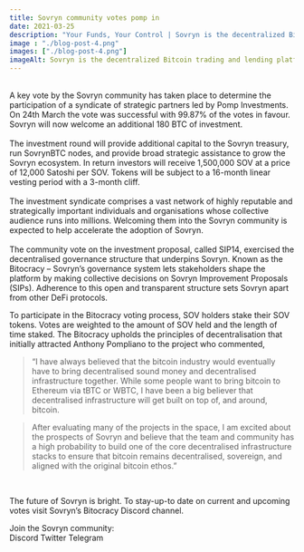 ```yaml
---
title: Sovryn community votes pomp in
date: 2021-03-25
description: "Your Funds, Your Control | Sovryn is the decentralized Bitcoin trading and lending platform"
image : "./blog-post-4.png"
images: ["./blog-post-4.png"]
imageAlt: Sovryn is the decentralized Bitcoin trading and lending platform.
---
```

<br />
A key vote by the Sovryn community has taken place to determine the participation of a syndicate of strategic partners led by Pomp Investments. On 24th March the vote was successful with 99.87% of the votes in favour. Sovryn will now welcome an additional 180 BTC of investment.
<br />
<br />
The investment round will provide additional capital to the Sovryn treasury, run SovrynBTC nodes, and provide broad strategic assistance to grow the Sovryn ecosystem. In return investors will receive 1,500,000 SOV at a price of 12,000 Satoshi per SOV. Tokens will be subject to a 16-month linear vesting period with a 3-month cliff.
<br />
<br />
The investment syndicate comprises a vast network of highly reputable and strategically important individuals and organisations whose collective audience runs into millions. Welcoming them into the Sovryn community is expected to help accelerate the adoption of Sovryn.
<br />
<br />
The community vote on the investment proposal, called SIP14, exercised the decentralised governance structure that underpins Sovryn. Known as the Bitocracy – Sovryn’s governance system lets stakeholders shape the platform by making collective decisions on Sovryn Improvement Proposals (SIPs). Adherence to this open and transparent structure sets Sovryn apart from other DeFi protocols.

To participate in the Bitocracy voting process, SOV holders stake their SOV tokens. Votes are weighted to the amount of SOV held and the length of time staked. The Bitocracy upholds the principles of decentralisation that initially attracted Anthony Pompliano to the project who commented,

> “I have always believed that the bitcoin industry would eventually have to bring decentralised sound money and decentralised infrastructure together. While some people want to bring bitcoin to Ethereum via tBTC or WBTC, I have been a big believer that decentralised infrastructure will get built on top of, and around, bitcoin.

> After evaluating many of the projects in the space, I am excited about the prospects of Sovryn and believe that the team and community has a high probability to build one of the core decentralised infrastructure stacks to ensure that bitcoin remains decentralised, sovereign, and aligned with the original bitcoin ethos.”

<br />

The future of Sovryn is bright. To stay-up-to date on current and upcoming votes visit Sovryn’s Bitocracy Discord channel.
<br />

Join the Sovryn community:
<br />
Discord
Twitter
Telegram
